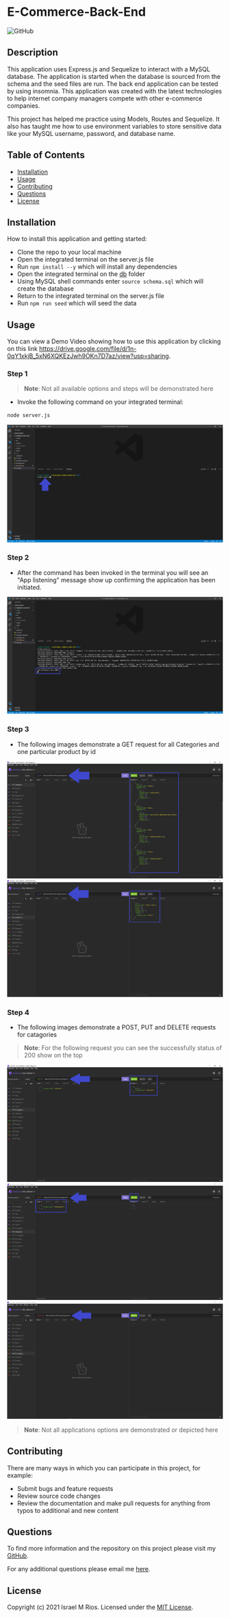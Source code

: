 # E-Commerce-Back-End
![GitHub](https://img.shields.io/badge/license-MIT-orange?style=for-the-badge)

## Description
This application uses Express.js and Sequelize to interact with a MySQL database. The application is started when the database is sourced from the schema and the seed files are run. The back end application can be tested by using insomnia. This application was created with the latest technologies to help internet company managers compete with other e-commerce companies.

This project has helped me practice using Models, Routes and Sequelize. It also has taught me how to use environment variables to store sensitive data like your MySQL username, password, and database name.

## Table of Contents
- [Installation](#installation)
- [Usage](#usage)
- [Contributing](#contributing)
- [Questions](#questions)
- [License](#license)

## Installation
How to install this application and getting started:

* Clone the repo to your local machine
* Open the integrated terminal on the server.js file
* Run `npm install --y` which will install any dependencies
* Open the integrated terminal on the [db](./db) folder
* Using MySQL shell commands enter `source schema.sql` which will create the database
* Return to the integrated terminal on the server.js file
* Run `npm run seed` which will seed the data

## Usage
You can view a Demo Video showing how to use this application by clicking on this link https://drive.google.com/file/d/1n-0qY1xkjB_5xN6XQKEzJwh9OKn7D7az/view?usp=sharing.

### Step 1
> **Note**: Not all available options and steps will be demonstrated here
* Invoke the following command on your integrated terminal:

```bash
node server.js
```
![Screenshot of command being invoked.](./assets/images/invoking-command.png)

### Step 2
* After the command has been invoked in the terminal you will see an "App listening" message show up confirming the application has been initiated.

![Screenshot of application listening.](./assets/images/app-listening.png)

### Step 3
* The following images demonstrate a GET request for all Categories and one particular product by id

![Screenshot of View All Departments Function being selected.](./assets/images/get-categories-req.png)
![Screenshot of All Departments being generated.](./assets/images/get-products_id-req.png)

### Step 4
* The following images demonstrate a POST, PUT and DELETE requests for catagories
> **Note**: For the following request you can see the successfully status of 200 show on the top

![Screenshot of Add Employee Function being selected.](./assets/images/post-categories-req.png)
![Screenshot of prompts and example answers.](./assets/images/put-categories_id-req.png)
![Screenshot of confirmation employee was added.](./assets/images/delete-categories_id-req.png)
> **Note**: Not all applications options are demonstrated or depicted here

## Contributing
There are many ways in which you can participate in this project, for example:

* Submit bugs and feature requests
* Review source code changes
* Review the documentation and make pull requests for anything from typos to additional and new content

## Questions
To find more information and the repository on this project please visit my [GitHub](https://github.com/israelmrios).

For any additional questions please email me [here](mailto:israelm.riosjr@gmail.com).

## License
Copyright (c) 2021 Israel M Rios.
Licensed under the [MIT License](LICENSE).